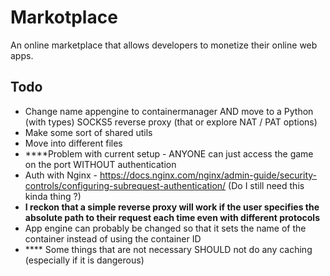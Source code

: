 # Markotplace

An online marketplace that allows developers to monetize their online web apps.

## Todo

-   Change name appengine to containermanager AND move to a Python (with types) SOCKS5 reverse proxy (that or explore NAT / PAT options)
-   Make some sort of shared utils
-   Move into different files
-   \*\*\*\*Problem with current setup - ANYONE can just access the game on the port WITHOUT authentication
-   Auth with Nginx - https://docs.nginx.com/nginx/admin-guide/security-controls/configuring-subrequest-authentication/ (Do I still need this kinda thing ?)
-   **I reckon that a simple reverse proxy will work if the user specifies the absolute path to their request each time even with different protocols**
-   App engine can probably be changed so that it sets the name of the container instead of using the container ID
-   \*\*\*\* Some things that are not necessary SHOULD not do any caching (especially if it is dangerous)
